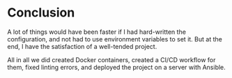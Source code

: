 # Conclusion

A lot of things would have been faster if I had hard-written the
configuration, and not had to use environment variables to set it. But
at the end, I have the satisfaction of a well-tended project.

All in all we did created Docker containers, created a CI/CD workflow
for them, fixed linting errors, and deployed the project on a server
with Ansible.
